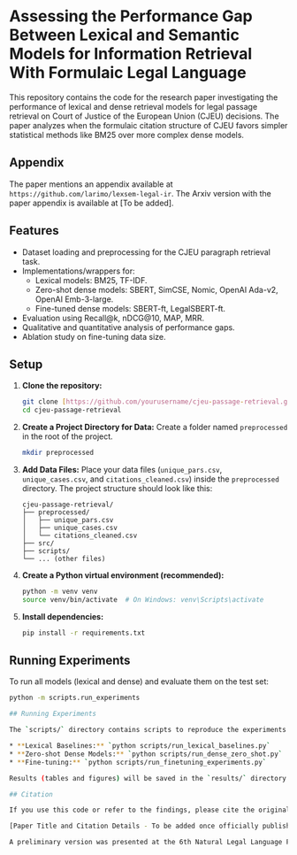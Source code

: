 # Assessing the Performance Gap Between Lexical and Semantic Models for Information Retrieval With Formulaic Legal Language

This repository contains the code for the research paper investigating the performance of lexical and dense retrieval models for legal passage retrieval on Court of Justice of the European Union (CJEU) decisions. The paper analyzes when the formulaic citation structure of CJEU favors simpler statistical methods like BM25 over more complex dense models.

## Appendix
The paper mentions an appendix available at `https://github.com/larimo/lexsem-legal-ir`. The Arxiv version with the paper appendix is available at [To be added].

## Features

* Dataset loading and preprocessing for the CJEU paragraph retrieval task.
* Implementations/wrappers for:
    * Lexical models: BM25, TF-IDF.
    * Zero-shot dense models: SBERT, SimCSE, Nomic, OpenAI Ada-v2, OpenAI Emb-3-large.
    * Fine-tuned dense models: SBERT-ft, LegalSBERT-ft.
* Evaluation using Recall@k, nDCG@10, MAP, MRR.
* Qualitative and quantitative analysis of performance gaps.
* Ablation study on fine-tuning data size.

## Setup

1.  **Clone the repository:**
    ```bash
    git clone [https://github.com/yourusername/cjeu-passage-retrieval.git](https://github.com/yourusername/cjeu-passage-retrieval.git)
    cd cjeu-passage-retrieval
    ```

2.  **Create a Project Directory for Data:**
    Create a folder named `preprocessed` in the root of the project.
    ```bash
    mkdir preprocessed
    ```

3.  **Add Data Files:**
    Place your data files (`unique_pars.csv`, `unique_cases.csv`, and `citations_cleaned.csv`) inside the `preprocessed` directory. The project structure should look like this:

    ```
    cjeu-passage-retrieval/
    ├── preprocessed/
    │   ├── unique_pars.csv
    │   ├── unique_cases.csv
    │   └── citations_cleaned.csv
    ├── src/
    ├── scripts/
    └── ... (other files)
    ```

4.  **Create a Python virtual environment (recommended):**
    ```bash
    python -m venv venv
    source venv/bin/activate  # On Windows: venv\Scripts\activate
    ```

5.  **Install dependencies:**
    ```bash
    pip install -r requirements.txt
    ```

## Running Experiments

To run all models (lexical and dense) and evaluate them on the test set:
```bash
python -m scripts.run_experiments

## Running Experiments

The `scripts/` directory contains scripts to reproduce the experiments:

* **Lexical Baselines:** `python scripts/run_lexical_baselines.py`
* **Zero-shot Dense Models:** `python scripts/run_dense_zero_shot.py`
* **Fine-tuning:** `python scripts/run_finetuning_experiments.py` 

Results (tables and figures) will be saved in the `results/` directory.

## Citation

If you use this code or refer to the findings, please cite the original paper:

[Paper Title and Citation Details - To be added once officially published]

A preliminary version was presented at the 6th Natural Legal Language Processing (NLLP) Workshop co-located with EMNLP 2024.
